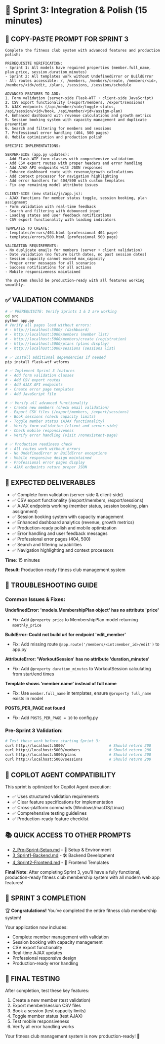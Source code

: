 # 🔧 Sprint 3: Integration & Polish (15 minutes)

## 🎯 **COPY-PASTE PROMPT FOR SPRINT 3**

```text
Complete the fitness club system with advanced features and production polish:

PREREQUISITE VERIFICATION:
- Sprint 1: All models have required properties (member.full_name, plan.price, session.duration_minutes)
- Sprint 2: All templates work without UndefinedError or BuildError
- All routes accessible: /, /members, /members/create, /members/<id>, /members/<id>/edit, /plans, /sessions, /sessions/schedule

ADVANCED FEATURES TO ADD:
1. Form validation (server-side Flask-WTF + client-side JavaScript)
2. CSV export functionality (/export/members, /export/sessions)
3. AJAX endpoints (/api/member/<id>/toggle-status, /api/session/<id>/book, /api/member/<id>/assign-plan)
4. Enhanced dashboard with revenue calculations and growth metrics
5. Session booking system with capacity management and duplicate prevention
6. Search and filtering for members and sessions
7. Professional error handling (404, 500 pages)
8. Mobile optimization and production polish

SPECIFIC IMPLEMENTATIONS:

SERVER-SIDE (app.py updates):
- Add Flask-WTF form classes with comprehensive validation
- Add CSV export routes with proper headers and error handling
- Add AJAX API endpoints with JSON responses
- Enhance dashboard route with revenue/growth calculations
- Add context processor for navigation highlighting
- Add error handlers for 404/500 with custom templates
- Fix any remaining model attribute issues

CLIENT-SIDE (new static/js/app.js):
- AJAX functions for member status toggle, session booking, plan assignment
- Form validation with real-time feedback
- Search and filtering with debounced input
- Loading states and user feedback notifications
- CSV export functionality with loading indicators

TEMPLATES TO CREATE:
- templates/errors/404.html (professional 404 page)
- templates/errors/500.html (professional 500 page)

VALIDATION REQUIREMENTS:
- No duplicate emails for members (server + client validation)
- Date validation (no future birth dates, no past session dates)
- Session capacity cannot exceed max_capacity
- Proper error messages for all scenarios
- Success notifications for all actions
- Mobile responsiveness maintained

The system should be production-ready with all features working smoothly.
```

## ✅ **VALIDATION COMMANDS**

```bash
# ✅ PREREQUISITE: Verify Sprints 1 & 2 are working
cd src
python app.py
# Verify all pages load without errors:
# - http://localhost:5000/ (dashboard)
# - http://localhost:5000/members (member list)
# - http://localhost:5000/members/create (registration)
# - http://localhost:5000/plans (plans display)
# - http://localhost:5000/sessions (sessions list)

# ✅ Install additional dependencies if needed
pip install flask-wtf wtforms

# ✅ Implement Sprint 3 features
# - Add form validation classes
# - Add CSV export routes
# - Add AJAX API endpoints
# - Create error page templates
# - Add JavaScript file

# ✅ Verify all advanced functionality
# - Create new members (check email validation)
# - Export CSV files (/export/members, /export/sessions)
# - Book sessions (check capacity limits)
# - Toggle member status (AJAX functionality)
# - Verify form validation (client and server-side)
# - Check mobile responsiveness
# - Verify error handling (visit /nonexistent-page)

# ✅ Production readiness check
# - All routes work without errors
# - No UndefinedError or BuildError exceptions
# - Mobile responsive design maintained
# - Professional error pages display
# - AJAX endpoints return proper JSON
```

## 🎯 **EXPECTED DELIVERABLES**

- ✅ Complete form validation (server-side & client-side)
- ✅ CSV export functionality (/export/members, /export/sessions)
- ✅ AJAX endpoints working (member status, session booking, plan assignment)
- ✅ Session booking system with capacity management
- ✅ Enhanced dashboard analytics (revenue, growth metrics)
- ✅ Production-ready polish and mobile optimization
- ✅ Error handling and user feedback messages
- ✅ Professional error pages (404, 500)
- ✅ Search and filtering capabilities
- ✅ Navigation highlighting and context processors

**Time**: 15 minutes

**Result**: Production-ready fitness club management system

## 🚨 **TROUBLESHOOTING GUIDE**

### **Common Issues & Fixes:**

**UndefinedError: 'models.MembershipPlan object' has no attribute 'price'**

- Fix: Add `@property price` to MembershipPlan model returning `monthly_price`

**BuildError: Could not build url for endpoint 'edit_member'**

- Fix: Add missing route `@app.route('/members/<int:member_id>/edit')` to app.py

**AttributeError: 'WorkoutSession' has no attribute 'duration_minutes'**

- Fix: Add `@property duration_minutes` to WorkoutSession calculating from start/end times

**Template shows 'member.name' instead of full name**

- Fix: Use `member.full_name` in templates, ensure `@property full_name` exists in model

**POSTS_PER_PAGE not found**

- Fix: Add `POSTS_PER_PAGE = 10` to config.py

### **Pre-Sprint 3 Validation:**

```bash
# Test these work before starting Sprint 3:
curl http://localhost:5000/                    # Should return 200
curl http://localhost:5000/members             # Should return 200
curl http://localhost:5000/plans               # Should return 200
curl http://localhost:5000/sessions            # Should return 200
```

## 🤖 **COPILOT AGENT COMPATIBILITY**

This sprint is optimized for Copilot Agent execution:

- ✅ Uses structured validation requirements
- ✅ Clear feature specifications for implementation
- ✅ Cross-platform commands (Windows/macOS/Linux)
- ✅ Comprehensive testing guidelines
- ✅ Production-ready feature checklist

## 📚 **QUICK ACCESS TO OTHER PROMPTS**

- [2_Pre-Sprint-Setup.md](2_Pre-Sprint-Setup.md) - 🔧 Setup & Environment
- [3_Sprint1-Backend.md](3_Sprint1-Backend.md) - 🛠 Backend Development
- [4_Sprint2-Frontend.md](4_Sprint2-Frontend.md) - 🎨 Frontend Templates

**Final Note**: After completing Sprint 3, you'll have a fully functional, production-ready fitness club membership system with all modern web app features!

## 🎉 **SPRINT 3 COMPLETION**

🏆 **Congratulations!** You've completed the entire fitness club membership system!

Your application now includes:

- Complete member management with validation
- Session booking with capacity management
- CSV export functionality
- Real-time AJAX updates
- Professional responsive design
- Production-ready error handling

## 🚀 **FINAL TESTING**

After completion, test these key features:

1. Create a new member (test validation)
2. Export member/session CSV files
3. Book a session (test capacity limits)
4. Toggle member status (test AJAX)
5. Test mobile responsiveness
6. Verify all error handling works

Your fitness club management system is now production-ready! 🎯
